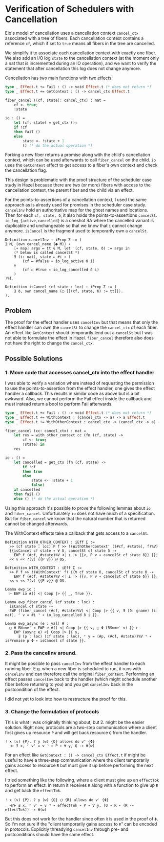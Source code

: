 # Verification of Schedulers with Cancellation

Eio's model of cancellation uses a cancellation context `cancel_ctx` associated with a tree of fibers.
Each cancellation context contains a reference `cf`, which if set to `true` means all fibers in the tree are cancelled.

We simplify it to associate each cancellation context with exactly one fiber.
We also add an I/O log `state` to the cancellation context (at the moment only a nat that is incremented during an IO operation), and we want to verify the statement that after cancellation this log does not change anymore.

Cancellation has two main functions with two effects:

```ocaml
type _ Effect.t += Fail : () -> void Effect.t (* does not return *)
type _ Effect.t += GetContext : () -> cancel_ctx Effect.t

fiber_cancel ((cf, state): cancel_ctx) : nat =
    cf <- true;
    !state

io : () =
    let (cf, state) = get_ctx ();
    if !cf
    then fail ()
    else
        state <- !state + 1
        () (* do the actual operation *)
```

Forking a new fiber returns a promise along with the child's cancellation context, which can be used afterwards to call `fiber_cancel` on the child.
`io` uses the `GetContext` effect to get access to a fiber's own context and check the cancellation flag.

This design is problematic with the proof structure of the scheduler case study in Hazel because there are two (or more) fibers with access to the cancellation context, the parent fiber and the child via an effect.

For the points-to-assertions of a cancellation context, I used the same approach as is already used for promises in the scheduler case study.
`cancelInv` hold an authoritative map for the ghost names and locations.
Then for each `cf, state, δ`, it also holds the points-to-assertions `cancelSt`.
`io_log_{active,cancelled}` is a oneshot RA where the cancelled variant is duplicable and unchangeable so that we know that `i` cannot change anymore.
`isCancel` is the fragment used to temporarily own a `cancelSt`.

```coq
Definition cancelInv : iProp Σ := (
∃ M, (own cancel_name (● M)) ∗
    [∗ map] args ↦ tt ∈ M, let '(cf, state, δ) := args in
    (* below is called cancelSt *)
    ∃ (i: nat), state ↦ #i ∗ (
        (cf ↦ #false ∗ io_log_active δ i)
    ∨
        (cf ↦ #true ∗ io_log_cancelled δ i)
    )
)%I.

Definition isCancel (cf state : loc) : iProp Σ := (
    ∃ δ, own cancel_name (◯ {[(cf, state, δ) := tt]}).
).
```

## Problem

The proof for the effect handler uses `cancelInv` but that means that only the effect handler can own the `cancelSt` to change the `cancel_ctx` of each fiber.
An effect like `GetContext` should temporarily lend out a `cancelSt` but I was not able to formulate the effect in Hazel.
`fiber_cancel` therefore also does not have the right to change the `cancel_ctx`.

## Possible Solutions

### 1. Move code that accesses cancel_ctx into the effect handler

I was able to verify a variation where instead of requesting the permission to use the points-to-assertion from the effect handler, one gives the effect handler a callback.
This results in similar code as above but is a bit awkward.
Also, we cannot perform the Fail effect inside the callback and must instead return a bool to perform Fail afterwards.

```ocaml
type _ Effect.t += Fail : () -> void Effect.t (* does not return *)
type _ Effect.t += WithContext : (cancel_ctx -> a) -> a Effect.t
type _ Effect.t += WithOtherContext : cancel_ctx -> (cancel_ctx -> a) -> a Effect.t

fiber_cancel (cc: cancel_ctx) : nat =
    let res = with_other_context cc (fn (cf, state) ->
        cf <- true;
        !state) in
    res

io : () =
    let cancelled = get_ctx (fn (cf, state) ->
        if !cf
        then true
        else
            state <- !state + 1
            false)
    if cancelled
    then fail ()
    else () (* do the actual operation *)
```

Using this approach it's possible to prove the following lemmas about `io` and `fiber_cancel`.
Unfortunately `io` does not have much of a specification.
But for `fiber_cancel` we know that the natural number that is returned cannot be changed afterwards.

The WithContext effects take a callback that gets access to a `cancelSt`.

```coq
Definition WITH_OTHER_CONTEXT : iEff Σ :=
  >> (cf state : loc) P f >> !(WithOtherContext' ((#cf, #state), f)%V)
  {{isCancel cf state ∗ ∀ δ, cancelSt cf state δ -∗
    EWP f (#cf, #state)%V <| ⊥ |> {{v, P v ∗ cancelSt cf state δ}} }};
  << v << ?(v) {{P v}} @ OS.

Definition WITH_CONTEXT : iEff Σ :=
  >> P f >> !(WithContext' f) {{∀ cf state δ, cancelSt cf state δ -∗
    EWP f (#cf, #state)%V <| ⊥ |> {{v, P v ∗ cancelSt cf state δ}} }};
  << v << ?(v) {{P v}} @ OS.

Lemma ewp_io :
  ⊢ EWP io #() <| Coop |> {{ _, True }}.

Lemma ewp_fiber_cancel (cf state : loc) :
  isCancel cf state -∗
  EWP (fiber_cancel (#cf, #state)%V) <| Coop |> {{ v, ∃ (δ: gname) (i: nat), ⌜ v = #i ⌝ ∗ io_log_cancelled δ i }}.

Lemma ewp_async (e : val) Φ :
  □ Φ RNone' ∗ EWP e #() <| Coop |> {{ v, □ Φ (RSome' v) }} ⊢
    EWP (async e) <| Coop |> {{ y,
      ∃ (p : loc) (cf state : loc), ⌜ y = (#p, (#cf, #state))%V ⌝ ∗ isPromise p Φ ∗ isCancel cf state }}.
```

### 2. Pass the cancelInv around.

It might be possible to pass `cancelInv` from the effect handler to each running fiber.
E.g. when a new fiber is scheduled to run, it runs with `cancelInv` and can therefore call the original `fiber_context`.
Performing an effect passes `cancelInv` back to the handler (which might schedule another fiber before returning to you) and you get `cancelInv` back in the postcondition of the effect.

I did not yet to look into how to restructure the proof for this.

### 3. Change the formulation of protocols

This is what I was originally thinking about, but 2. might be the easier solution.
Right now, protocols are a two-step communication where a client first gives up resource `P` and will get back resource `Q` from the handler.

```
! x (v) {P}. ? y (w) {Q} allows do v' {Φ}
  ⊣⊢ ∃ x, ⌜ v' = v ⌝ ∗ P ∗ ∀ y, Q -∗ Φ(w)
```

For an effect like `GetContext : () -> cancel_ctx Effect.t` if might be useful to have a three-step communication where the client temporarily gains access to resource `R` but must give it up before performing the next effect.

I tried something like the following, where a client must give up an `effectTok` to perform an effect.
In return it receives `R` along with a function to give up `R` and get back the `effectTok`.

```
! x (v) {P}. ? y (w) {Q} ⭯ {R} allows do v' {Φ}
  ⊣?⊢ ∃ x, ⌜ v' = v ⌝ ∗ effectTok ∗ P ∗ ∀ y, (Q ∗ R ∗ (R -∗ effectTok)) -∗ Φ(w)
```

But this does not work for the handler since often `R` is used in the proof of `Φ`.
So I'm not sure if the "client temporarily gains access to `R`" can be encoded in protocols.
Explicitly threadying `cancelInv` through pre- and postconditions should have the same effect.
